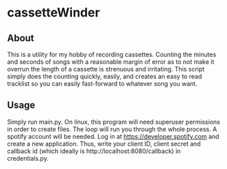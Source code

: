 # cassetteWinder

## About

This is a utility for my hobby of recording cassettes. Counting the minutes and seconds of songs with a reasonable margin of error as to not make it overrun the length of a cassette is strenuous and irritating. This script simply does the counting quickly, easily, and creates an easy to read tracklist so you can easily fast-forward to whatever song you want.

## Usage

Simply run main.py. On linux, this program will need superuser permissions in order to create files. The loop will run you through the whole process. A spotify account will be needed. Log in at https://developer.spotify.com and create a new application. Thus, write your client ID, client secret and callback id (which ideally is http://localhost:8080/callback) in credentials.py.
